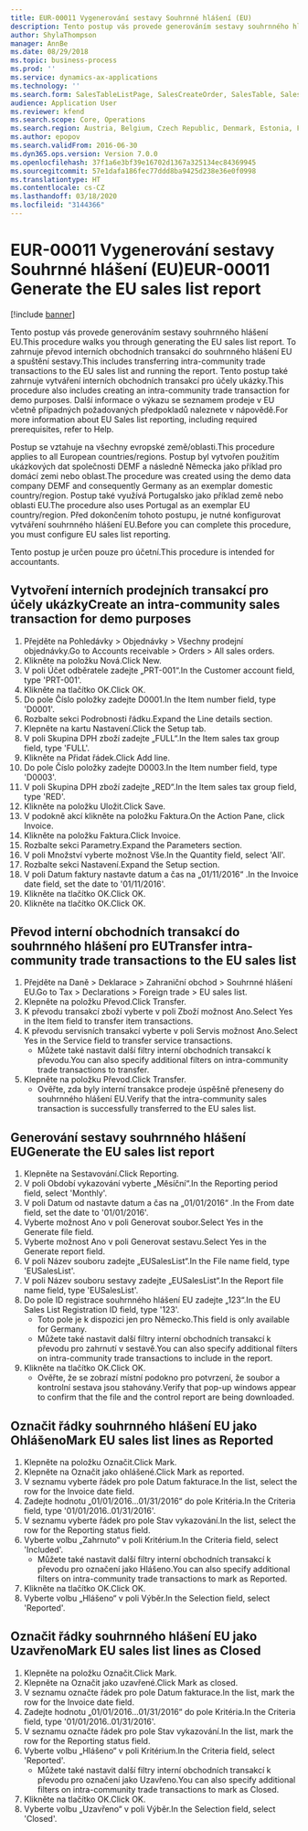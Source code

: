 ```yaml
---
title: EUR-00011 Vygenerování sestavy Souhrnné hlášení (EU)
description: Tento postup vás provede generováním sestavy souhrnného hlášení EU.
author: ShylaThompson
manager: AnnBe
ms.date: 08/29/2018
ms.topic: business-process
ms.prod: ''
ms.service: dynamics-ax-applications
ms.technology: ''
ms.search.form: SalesTableListPage, SalesCreateOrder, SalesTable, SalesEditLines,  EUSalesList, EUSalesListSelection, SysQueryForm, SysLookup
audience: Application User
ms.reviewer: kfend
ms.search.scope: Core, Operations
ms.search.region: Austria, Belgium, Czech Republic, Denmark, Estonia, Finland, France, Germany, Hungary, Ireland, Italy, Latvia, Lithuania, Netherlands, Poland, Spain, Sweden, United Kingdom
ms.author: epopov
ms.search.validFrom: 2016-06-30
ms.dyn365.ops.version: Version 7.0.0
ms.openlocfilehash: 37f1a6e3bf39e16702d1367a325134ec84369945
ms.sourcegitcommit: 57e1dafa186fec77ddd8ba9425d238e36e0f0998
ms.translationtype: HT
ms.contentlocale: cs-CZ
ms.lasthandoff: 03/18/2020
ms.locfileid: "3144366"
---
```

# <a name="eur-00011-generate-the-eu-sales-list-report"></a><span data-ttu-id="0e547-103">EUR-00011 Vygenerování sestavy Souhrnné hlášení (EU)</span><span class="sxs-lookup"><span data-stu-id="0e547-103">EUR-00011 Generate the EU sales list report</span></span>

[!include [banner](../../includes/banner.md)]

<span data-ttu-id="0e547-104">Tento postup vás provede generováním sestavy souhrnného hlášení EU.</span><span class="sxs-lookup"><span data-stu-id="0e547-104">This procedure walks you through generating the EU sales list report.</span></span> <span data-ttu-id="0e547-105">To zahrnuje převod interních obchodních transakcí do souhrnného hlášení EU a spuštění sestavy.</span><span class="sxs-lookup"><span data-stu-id="0e547-105">This includes transferring intra-community trade transactions to the EU sales list and running the report.</span></span> <span data-ttu-id="0e547-106">Tento postup také zahrnuje vytváření interních obchodních transakcí pro účely ukázky.</span><span class="sxs-lookup"><span data-stu-id="0e547-106">This procedure also includes creating an intra-community trade transaction for demo purposes.</span></span> <span data-ttu-id="0e547-107">Další informace o výkazu se seznamem prodeje v EU včetně případných požadovaných předpokladů naleznete v nápovědě.</span><span class="sxs-lookup"><span data-stu-id="0e547-107">For more information about EU Sales list reporting, including required prerequisites, refer to Help.</span></span>

<span data-ttu-id="0e547-108">Postup se vztahuje na všechny evropské země/oblasti.</span><span class="sxs-lookup"><span data-stu-id="0e547-108">This procedure applies to all European countries/regions.</span></span> <span data-ttu-id="0e547-109">Postup byl vytvořen použitím ukázkových dat společnosti DEMF a následně Německa jako příklad pro domácí zemi nebo oblast.</span><span class="sxs-lookup"><span data-stu-id="0e547-109">The procedure was created using the demo data company DEMF and consequently Germany as an exemplar domestic country/region.</span></span> <span data-ttu-id="0e547-110">Postup také využívá Portugalsko jako příklad země nebo oblasti EU.</span><span class="sxs-lookup"><span data-stu-id="0e547-110">The procedure also uses Portugal as an exemplar EU country/region.</span></span> <span data-ttu-id="0e547-111">Před dokončením tohoto postupu, je nutné konfigurovat vytváření souhrnného hlášení EU.</span><span class="sxs-lookup"><span data-stu-id="0e547-111">Before you can complete this procedure, you must configure EU sales list reporting.</span></span>

<span data-ttu-id="0e547-112">Tento postup je určen pouze pro účetní.</span><span class="sxs-lookup"><span data-stu-id="0e547-112">This procedure is intended for accountants.</span></span>


## <a name="create-an-intra-community-sales-transaction-for-demo-purposes"></a><span data-ttu-id="0e547-113">Vytvoření interních prodejních transakcí pro účely ukázky</span><span class="sxs-lookup"><span data-stu-id="0e547-113">Create an intra-community sales transaction for demo purposes</span></span>
1. <span data-ttu-id="0e547-114">Přejděte na Pohledávky > Objednávky > Všechny prodejní objednávky.</span><span class="sxs-lookup"><span data-stu-id="0e547-114">Go to Accounts receivable > Orders > All sales orders.</span></span>
2. <span data-ttu-id="0e547-115">Klikněte na položku Nová.</span><span class="sxs-lookup"><span data-stu-id="0e547-115">Click New.</span></span>
3. <span data-ttu-id="0e547-116">V poli Účet odběratele zadejte „PRT-001“.</span><span class="sxs-lookup"><span data-stu-id="0e547-116">In the Customer account field, type 'PRT-001'.</span></span>
4. <span data-ttu-id="0e547-117">Klikněte na tlačítko OK.</span><span class="sxs-lookup"><span data-stu-id="0e547-117">Click OK.</span></span>
5. <span data-ttu-id="0e547-118">Do pole Číslo položky zadejte D0001.</span><span class="sxs-lookup"><span data-stu-id="0e547-118">In the Item number field, type 'D0001'.</span></span>
6. <span data-ttu-id="0e547-119">Rozbalte sekci Podrobnosti řádku.</span><span class="sxs-lookup"><span data-stu-id="0e547-119">Expand the Line details section.</span></span>
7. <span data-ttu-id="0e547-120">Klepněte na kartu Nastavení.</span><span class="sxs-lookup"><span data-stu-id="0e547-120">Click the Setup tab.</span></span>
8. <span data-ttu-id="0e547-121">V poli Skupina DPH zboží zadejte „FULL“.</span><span class="sxs-lookup"><span data-stu-id="0e547-121">In the Item sales tax group field, type 'FULL'.</span></span>
9. <span data-ttu-id="0e547-122">Klikněte na Přidat řádek.</span><span class="sxs-lookup"><span data-stu-id="0e547-122">Click Add line.</span></span>
10. <span data-ttu-id="0e547-123">Do pole Číslo položky zadejte D0003.</span><span class="sxs-lookup"><span data-stu-id="0e547-123">In the Item number field, type 'D0003'.</span></span>
11. <span data-ttu-id="0e547-124">V poli Skupina DPH zboží zadejte „RED“.</span><span class="sxs-lookup"><span data-stu-id="0e547-124">In the Item sales tax group field, type 'RED'.</span></span>
12. <span data-ttu-id="0e547-125">Klikněte na položku Uložit.</span><span class="sxs-lookup"><span data-stu-id="0e547-125">Click Save.</span></span>
13. <span data-ttu-id="0e547-126">V podokně akcí klikněte na položku Faktura.</span><span class="sxs-lookup"><span data-stu-id="0e547-126">On the Action Pane, click Invoice.</span></span>
14. <span data-ttu-id="0e547-127">Klikněte na položku Faktura.</span><span class="sxs-lookup"><span data-stu-id="0e547-127">Click Invoice.</span></span>
15. <span data-ttu-id="0e547-128">Rozbalte sekci Parametry.</span><span class="sxs-lookup"><span data-stu-id="0e547-128">Expand the Parameters section.</span></span>
16. <span data-ttu-id="0e547-129">V poli Množství vyberte možnost Vše.</span><span class="sxs-lookup"><span data-stu-id="0e547-129">In the Quantity field, select 'All'.</span></span>
17. <span data-ttu-id="0e547-130">Rozbalte sekci Nastavení.</span><span class="sxs-lookup"><span data-stu-id="0e547-130">Expand the Setup section.</span></span>
18. <span data-ttu-id="0e547-131">V poli Datum faktury nastavte datum a čas na „01/11/2016“ .</span><span class="sxs-lookup"><span data-stu-id="0e547-131">In the Invoice date field, set the date to '01/11/2016'.</span></span>
19. <span data-ttu-id="0e547-132">Klikněte na tlačítko OK.</span><span class="sxs-lookup"><span data-stu-id="0e547-132">Click OK.</span></span>
20. <span data-ttu-id="0e547-133">Klikněte na tlačítko OK.</span><span class="sxs-lookup"><span data-stu-id="0e547-133">Click OK.</span></span>

## <a name="transfer-intra-community-trade-transactions-to-the-eu-sales-list"></a><span data-ttu-id="0e547-134">Převod interní obchodních transakcí do souhrnného hlášení pro EU</span><span class="sxs-lookup"><span data-stu-id="0e547-134">Transfer intra-community trade transactions to the EU sales list</span></span>
1. <span data-ttu-id="0e547-135">Přejděte na Daně > Deklarace > Zahraniční obchod > Souhrnné hlášení EU.</span><span class="sxs-lookup"><span data-stu-id="0e547-135">Go to Tax > Declarations > Foreign trade > EU sales list.</span></span>
2. <span data-ttu-id="0e547-136">Klepněte na položku Převod.</span><span class="sxs-lookup"><span data-stu-id="0e547-136">Click Transfer.</span></span>
3. <span data-ttu-id="0e547-137">K převodu transakcí zboží vyberte v poli Zboží možnost Ano.</span><span class="sxs-lookup"><span data-stu-id="0e547-137">Select Yes in the Item field to transfer item transactions.</span></span>
4. <span data-ttu-id="0e547-138">K převodu servisních transakcí vyberte v poli Servis možnost Ano.</span><span class="sxs-lookup"><span data-stu-id="0e547-138">Select Yes in the Service field to transfer service transactions.</span></span>
    * <span data-ttu-id="0e547-139">Můžete také nastavit další filtry interní obchodních transakcí k převodu.</span><span class="sxs-lookup"><span data-stu-id="0e547-139">You can also specify additional filters on intra-community trade transactions to transfer.</span></span>  
5. <span data-ttu-id="0e547-140">Klepněte na položku Převod.</span><span class="sxs-lookup"><span data-stu-id="0e547-140">Click Transfer.</span></span>
    * <span data-ttu-id="0e547-141">Ověřte, zda byly interní transakce prodeje úspěšně přeneseny do souhrnného hlášení EU.</span><span class="sxs-lookup"><span data-stu-id="0e547-141">Verify that the intra-community sales transaction is successfully transferred to the EU sales list.</span></span>  

## <a name="generate-the-eu-sales-list-report"></a><span data-ttu-id="0e547-142">Generování sestavy souhrnného hlášení EU</span><span class="sxs-lookup"><span data-stu-id="0e547-142">Generate the EU sales list report</span></span>
1. <span data-ttu-id="0e547-143">Klepněte na Sestavování.</span><span class="sxs-lookup"><span data-stu-id="0e547-143">Click Reporting.</span></span>
2. <span data-ttu-id="0e547-144">V poli Období vykazování vyberte „Měsíční“.</span><span class="sxs-lookup"><span data-stu-id="0e547-144">In the Reporting period field, select 'Monthly'.</span></span>
3. <span data-ttu-id="0e547-145">V poli Datum od nastavte datum a čas na „01/01/2016“ .</span><span class="sxs-lookup"><span data-stu-id="0e547-145">In the From date field, set the date to '01/01/2016'.</span></span>
4. <span data-ttu-id="0e547-146">Vyberte možnost Ano v poli Generovat soubor.</span><span class="sxs-lookup"><span data-stu-id="0e547-146">Select Yes in the Generate file field.</span></span>
5. <span data-ttu-id="0e547-147">Vyberte možnost Ano v poli Generovat sestavu.</span><span class="sxs-lookup"><span data-stu-id="0e547-147">Select Yes in the Generate report field.</span></span>
6. <span data-ttu-id="0e547-148">V poli Název souboru zadejte „EUSalesList“.</span><span class="sxs-lookup"><span data-stu-id="0e547-148">In the File name field, type 'EUSalesList'.</span></span>
7. <span data-ttu-id="0e547-149">V poli Název souboru sestavy zadejte „EUSalesList“.</span><span class="sxs-lookup"><span data-stu-id="0e547-149">In the Report file name field, type 'EUSalesList'.</span></span>
8. <span data-ttu-id="0e547-150">Do pole ID registrace souhrnného hlášení EU zadejte „123“.</span><span class="sxs-lookup"><span data-stu-id="0e547-150">In the EU Sales List Registration ID field, type '123'.</span></span>
    * <span data-ttu-id="0e547-151">Toto pole je k dispozici jen pro Německo.</span><span class="sxs-lookup"><span data-stu-id="0e547-151">This field is only available for Germany.</span></span>  
    * <span data-ttu-id="0e547-152">Můžete také nastavit další filtry interní obchodních transakcí k převodu pro zahrnutí v sestavě.</span><span class="sxs-lookup"><span data-stu-id="0e547-152">You can also specify additional filters on intra-community trade transactions to include in the report.</span></span>  
9. <span data-ttu-id="0e547-153">Klikněte na tlačítko OK.</span><span class="sxs-lookup"><span data-stu-id="0e547-153">Click OK.</span></span>
    * <span data-ttu-id="0e547-154">Ověřte, že se zobrazí místní podokno pro potvrzení, že soubor a kontrolní sestava jsou stahovány.</span><span class="sxs-lookup"><span data-stu-id="0e547-154">Verify that pop-up windows appear to confirm that the file and the control report are being downloaded.</span></span>  

## <a name="mark-eu-sales-list-lines-as-reported"></a><span data-ttu-id="0e547-155">Označit řádky souhrnného hlášení EU jako Ohlášeno</span><span class="sxs-lookup"><span data-stu-id="0e547-155">Mark EU sales list lines as Reported</span></span>
1. <span data-ttu-id="0e547-156">Klepněte na položku Označit.</span><span class="sxs-lookup"><span data-stu-id="0e547-156">Click Mark.</span></span>
2. <span data-ttu-id="0e547-157">Klepněte na Označit jako ohlášené.</span><span class="sxs-lookup"><span data-stu-id="0e547-157">Click Mark as reported.</span></span>
3. <span data-ttu-id="0e547-158">V seznamu vyberte řádek pro pole Datum fakturace.</span><span class="sxs-lookup"><span data-stu-id="0e547-158">In the list, select the row for the Invoice date field.</span></span>
4. <span data-ttu-id="0e547-159">Zadejte hodnotu „01/01/2016…01/31/2016“ do pole Kritéria.</span><span class="sxs-lookup"><span data-stu-id="0e547-159">In the Criteria field, type '01/01/2016..01/31/2016'.</span></span>
5. <span data-ttu-id="0e547-160">V seznamu vyberte řádek pro pole Stav vykazování.</span><span class="sxs-lookup"><span data-stu-id="0e547-160">In the list, select the row for the Reporting status field.</span></span>
6. <span data-ttu-id="0e547-161">Vyberte volbu „Zahrnuto“ v poli Kritérium.</span><span class="sxs-lookup"><span data-stu-id="0e547-161">In the Criteria field, select 'Included'.</span></span>
    * <span data-ttu-id="0e547-162">Můžete také nastavit další filtry interní obchodních transakcí k převodu pro označení jako Hlášeno.</span><span class="sxs-lookup"><span data-stu-id="0e547-162">You can also specify additional filters on intra-community trade transactions to mark as Reported.</span></span>  
7. <span data-ttu-id="0e547-163">Klikněte na tlačítko OK.</span><span class="sxs-lookup"><span data-stu-id="0e547-163">Click OK.</span></span>
8. <span data-ttu-id="0e547-164">Vyberte volbu „Hlášeno“ v poli Výběr.</span><span class="sxs-lookup"><span data-stu-id="0e547-164">In the Selection field, select 'Reported'.</span></span>

## <a name="mark-eu-sales-list-lines-as-closed"></a><span data-ttu-id="0e547-165">Označit řádky souhrnného hlášení EU jako Uzavřeno</span><span class="sxs-lookup"><span data-stu-id="0e547-165">Mark EU sales list lines as Closed</span></span>
1. <span data-ttu-id="0e547-166">Klepněte na položku Označit.</span><span class="sxs-lookup"><span data-stu-id="0e547-166">Click Mark.</span></span>
2. <span data-ttu-id="0e547-167">Klepněte na Označit jako uzavřené.</span><span class="sxs-lookup"><span data-stu-id="0e547-167">Click Mark as closed.</span></span>
3. <span data-ttu-id="0e547-168">V seznamu označte řádek pro pole Datum fakturace.</span><span class="sxs-lookup"><span data-stu-id="0e547-168">In the list, mark the row for the Invoice date field.</span></span>
4. <span data-ttu-id="0e547-169">Zadejte hodnotu „01/01/2016…01/31/2016“ do pole Kritéria.</span><span class="sxs-lookup"><span data-stu-id="0e547-169">In the Criteria field, type '01/01/2016..01/31/2016'.</span></span>
5. <span data-ttu-id="0e547-170">V seznamu označte řádek pro pole Stav vykazování.</span><span class="sxs-lookup"><span data-stu-id="0e547-170">In the list, mark the row for the Reporting status field.</span></span>
6. <span data-ttu-id="0e547-171">Vyberte volbu „Hlášeno“ v poli Kritérium.</span><span class="sxs-lookup"><span data-stu-id="0e547-171">In the Criteria field, select 'Reported'.</span></span>
    * <span data-ttu-id="0e547-172">Můžete také nastavit další filtry interní obchodních transakcí k převodu pro označení jako Uzavřeno.</span><span class="sxs-lookup"><span data-stu-id="0e547-172">You can also specify additional filters on intra-community trade transactions to mark as Closed.</span></span>  
7. <span data-ttu-id="0e547-173">Klikněte na tlačítko OK.</span><span class="sxs-lookup"><span data-stu-id="0e547-173">Click OK.</span></span>
8. <span data-ttu-id="0e547-174">Vyberte volbu „Uzavřeno“ v poli Výběr.</span><span class="sxs-lookup"><span data-stu-id="0e547-174">In the Selection field, select 'Closed'.</span></span>

